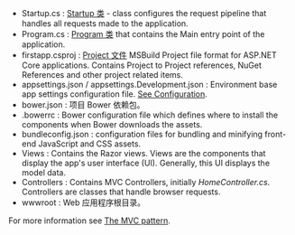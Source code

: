 * Startup.cs : [Startup 类](../fundamentals/startup.md) - class configures the request pipeline that handles all requests made to the application.
* Program.cs : [Program 类](../fundamentals/index.md) that contains the Main entry point of the application.
* firstapp.csproj : [Project 文件](https://docs.microsoft.com/en-us/dotnet/articles/core/preview3/tools/csproj) MSBuild Project file format for ASP.NET Core applications. Contains Project to Project references, NuGet References and other project related items.
* appsettings.json / appsettings.Development.json : Environment base app settings configuration file. [See Configuration](xref:fundamentals/configuration).
* bower.json : 项目 Bower 依赖包。
* .bowerrc : Bower configuration file which defines where to install the components when Bower downloads the assets.
* bundleconfig.json : configuration files for bundling and minifying front-end JavaScript and CSS assets.
* Views : Contains the Razor views. Views are the components that display the app's user interface (UI). Generally, this UI displays the model data.
* Controllers : Contains MVC Controllers, initially *HomeController.cs*. Controllers are classes that handle browser requests.
* wwwroot : Web 应用程序根目录。

For more information see [The MVC pattern](xref:mvc/overview).
